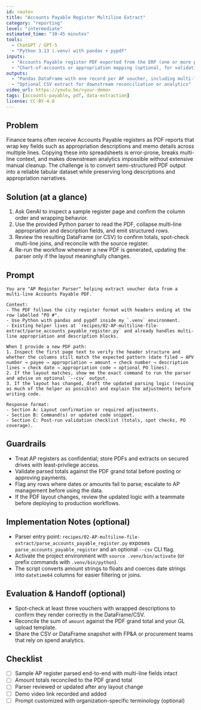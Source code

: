 ```yaml
---
id: <auto>
title: "Accounts Payable Register Multiline Extract"
category: "reporting"
level: "intermediate"
estimated_time: "30-45 minutes"
tools:
  - ChatGPT / GPT-5
  - "Python 3.13 (.venv) with pandas + pypdf"
inputs:
  - "Accounts Payable register PDF exported from the ERP (one or more pages)"
  - "Chart-of-accounts or appropriation mapping (optional, for validation)"
outputs:
  - "Pandas DataFrame with one record per AP voucher, including multi-line fields"
  - "Optional CSV extract for downstream reconciliation or analytics"
video_url: https://youtu.be/<your-demo>
tags: [accounts-payable, pdf, data-extraction]
license: CC-BY-4.0
---
```


## Problem
Finance teams often receive Accounts Payable registers as PDF reports that wrap key fields such as appropriation descriptions and memo details across multiple lines. Copying these into spreadsheets is error-prone, breaks multi-line context, and makes downstream analytics impossible without extensive manual cleanup. The challenge is to convert semi-structured PDF output into a reliable tabular dataset while preserving long descriptions and appropriation narratives.

## Solution (at a glance)
1. Ask GenAI to inspect a sample register page and confirm the column order and wrapping behavior.
2. Use the provided Python parser to read the PDF, collapse multi-line appropriation and description fields, and emit structured rows.
3. Review the resulting DataFrame (or CSV) to confirm totals, spot-check multi-line joins, and reconcile with the source register.
4. Re-run the workflow whenever a new PDF is generated, updating the parser only if the layout meaningfully changes.

## Prompt
```text
You are "AP Register Parser" helping extract voucher data from a multi-line Accounts Payable PDF.

Context:
- The PDF follows the city register format with headers ending at the row labelled "PO #".
- Use Python with pandas and pypdf inside my `.venv` environment.
- Existing helper lives at `recipes/02-AP-multiline-file-extract/parse_accounts_payable_register.py` and already handles multi-line appropriation and description blocks.

When I provide a new PDF path:
1. Inspect the first page text to verify the header structure and whether the columns still match the expected pattern (date filed → APV number → payee → appropriation → amount → check number → description lines → check date → appropriation code → optional PO lines).
2. If the layout matches, show me the exact command to run the parser and advise on optional `--csv` output.
3. If the layout has changed, draft the updated parsing logic (reusing as much of the helper as possible) and explain the adjustments before writing code.

Response format:
- Section A: Layout confirmation or required adjustments.
- Section B: Command(s) or updated code snippet.
- Section C: Post-run validation checklist (totals, spot checks, PO coverage).
```

## Guardrails
- Treat AP registers as confidential; store PDFs and extracts on secured drives with least-privilege access.
- Validate parsed totals against the PDF grand total before posting or approving payments.
- Flag any rows where dates or amounts fail to parse; escalate to AP management before using the data.
- If the PDF layout changes, review the updated logic with a teammate before deploying to production workflows.

## Implementation Notes (optional)
- Parser entry point: `recipes/02-AP-multiline-file-extract/parse_accounts_payable_register.py` exposes `parse_accounts_payable_register` and an optional `--csv` CLI flag.
- Activate the project environment with `source .venv/bin/activate` (or prefix commands with `.venv/bin/python`).
- The script converts amount strings to floats and coerces date strings into `datetime64` columns for easier filtering or joins.

## Evaluation & Handoff (optional)
- Spot-check at least three vouchers with wrapped descriptions to confirm they render correctly in the DataFrame/CSV.
- Reconcile the sum of `amount` against the PDF grand total and your GL upload template.
- Share the CSV or DataFrame snapshot with FP&A or procurement teams that rely on spend analytics.

## Checklist
- [ ] Sample AP register parsed end-to-end with multi-line fields intact
- [ ] Amount totals reconciled to the PDF grand total
- [ ] Parser reviewed or updated after any layout change
- [ ] Demo video link recorded and added
- [ ] Prompt customized with organization-specific terminology (optional)
